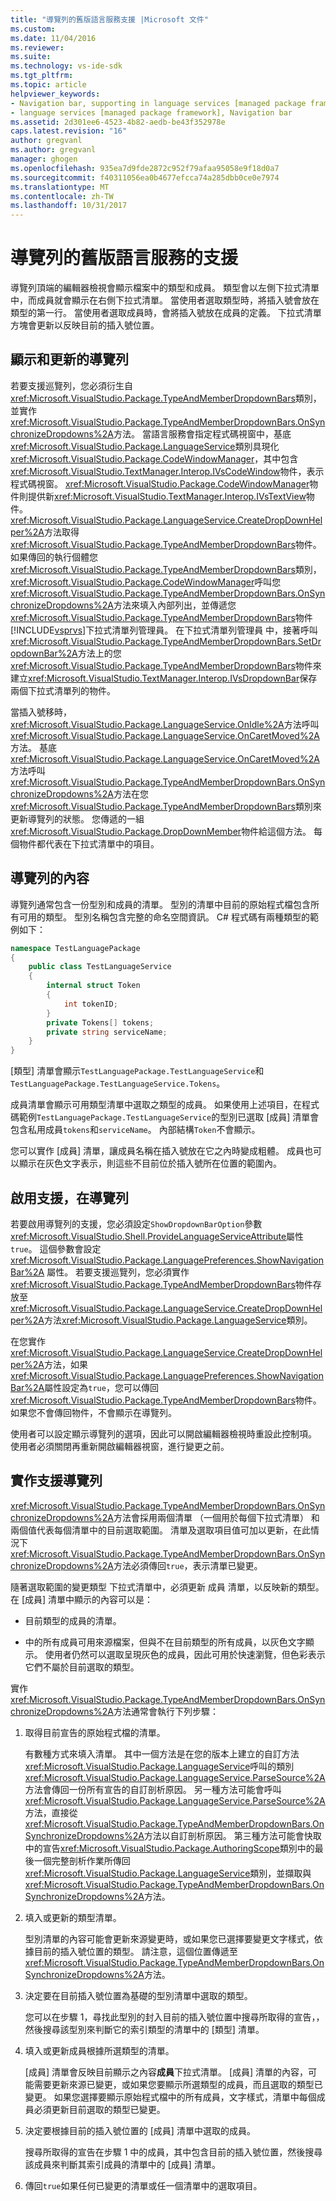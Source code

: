 ```yaml
---
title: "導覽列的舊版語言服務支援 |Microsoft 文件"
ms.custom: 
ms.date: 11/04/2016
ms.reviewer: 
ms.suite: 
ms.technology: vs-ide-sdk
ms.tgt_pltfrm: 
ms.topic: article
helpviewer_keywords:
- Navigation bar, supporting in language services [managed package framework]
- language services [managed package framework], Navigation bar
ms.assetid: 2d301ee6-4523-4b82-aedb-be43f352978e
caps.latest.revision: "16"
author: gregvanl
ms.author: gregvanl
manager: ghogen
ms.openlocfilehash: 935ea7d9fde2872c952f79afaa95058e9f18d0a7
ms.sourcegitcommit: f40311056ea0b4677efcca74a285dbb0ce0e7974
ms.translationtype: MT
ms.contentlocale: zh-TW
ms.lasthandoff: 10/31/2017
---
```

# <a name="support-for-the-navigation-bar-in-a-legacy-language-service"></a>導覽列的舊版語言服務的支援
導覽列頂端的編輯器檢視會顯示檔案中的類型和成員。 類型會以左側下拉式清單中，而成員就會顯示在右側下拉式清單。 當使用者選取類型時，將插入號會放在類型的第一行。 當使用者選取成員時，會將插入號放在成員的定義。 下拉式清單方塊會更新以反映目前的插入號位置。  
  
## <a name="displaying-and-updating-the-navigation-bar"></a>顯示和更新的導覽列  
 若要支援巡覽列，您必須衍生自<xref:Microsoft.VisualStudio.Package.TypeAndMemberDropdownBars>類別，並實作<xref:Microsoft.VisualStudio.Package.TypeAndMemberDropdownBars.OnSynchronizeDropdowns%2A>方法。 當語言服務會指定程式碼視窗中，基底<xref:Microsoft.VisualStudio.Package.LanguageService>類別具現化<xref:Microsoft.VisualStudio.Package.CodeWindowManager>，其中包含<xref:Microsoft.VisualStudio.TextManager.Interop.IVsCodeWindow>物件，表示程式碼視窗。 <xref:Microsoft.VisualStudio.Package.CodeWindowManager>物件則提供新<xref:Microsoft.VisualStudio.TextManager.Interop.IVsTextView>物件。 <xref:Microsoft.VisualStudio.Package.LanguageService.CreateDropDownHelper%2A>方法取得<xref:Microsoft.VisualStudio.Package.TypeAndMemberDropdownBars>物件。 如果傳回的執行個體您<xref:Microsoft.VisualStudio.Package.TypeAndMemberDropdownBars>類別，<xref:Microsoft.VisualStudio.Package.CodeWindowManager>呼叫您<xref:Microsoft.VisualStudio.Package.TypeAndMemberDropdownBars.OnSynchronizeDropdowns%2A>方法來填入內部列出，並傳遞您<xref:Microsoft.VisualStudio.Package.TypeAndMemberDropdownBars>物件[!INCLUDE[vsprvs](../../code-quality/includes/vsprvs_md.md)]下拉式清單列管理員。 在下拉式清單列管理員 中，接著呼叫<xref:Microsoft.VisualStudio.Package.TypeAndMemberDropdownBars.SetDropdownBar%2A>方法上的您<xref:Microsoft.VisualStudio.Package.TypeAndMemberDropdownBars>物件來建立<xref:Microsoft.VisualStudio.TextManager.Interop.IVsDropdownBar>保存兩個下拉式清單列的物件。  
  
 當插入號移時，<xref:Microsoft.VisualStudio.Package.LanguageService.OnIdle%2A>方法呼叫<xref:Microsoft.VisualStudio.Package.LanguageService.OnCaretMoved%2A>方法。 基底<xref:Microsoft.VisualStudio.Package.LanguageService.OnCaretMoved%2A>方法呼叫<xref:Microsoft.VisualStudio.Package.TypeAndMemberDropdownBars.OnSynchronizeDropdowns%2A>方法在您<xref:Microsoft.VisualStudio.Package.TypeAndMemberDropdownBars>類別來更新導覽列的狀態。 您傳遞的一組<xref:Microsoft.VisualStudio.Package.DropDownMember>物件給這個方法。 每個物件都代表在下拉式清單中的項目。  
  
## <a name="the-contents-of-the-navigation-bar"></a>導覽列的內容  
 導覽列通常包含一份型別和成員的清單。 型別的清單中目前的原始程式檔包含所有可用的類型。 型別名稱包含完整的命名空間資訊。 C# 程式碼有兩種類型的範例如下：  
  
```csharp  
namespace TestLanguagePackage  
{  
    public class TestLanguageService  
    {  
        internal struct Token  
        {  
            int tokenID;  
        }  
        private Tokens[] tokens;  
        private string serviceName;  
    }  
}  
```  
  
 [類型] 清單會顯示`TestLanguagePackage.TestLanguageService`和`TestLanguagePackage.TestLanguageService.Tokens`。  
  
 成員清單會顯示可用類型清單中選取之類型的成員。 如果使用上述項目，在程式碼範例`TestLanguagePackage.TestLanguageService`的型別已選取 [成員] 清單會包含私用成員`tokens`和`serviceName`。 內部結構`Token`不會顯示。  
  
 您可以實作 [成員] 清單，讓成員名稱在插入號放在它之內時變成粗體。 成員也可以顯示在灰色文字表示，則這些不目前位於插入號所在位置的範圍內。  
  
## <a name="enabling-support-for-the-navigation-bar"></a>啟用支援，在導覽列  
 若要啟用導覽列的支援，您必須設定`ShowDropdownBarOption`參數<xref:Microsoft.VisualStudio.Shell.ProvideLanguageServiceAttribute>屬性`true`。 這個參數會設定 <xref:Microsoft.VisualStudio.Package.LanguagePreferences.ShowNavigationBar%2A> 屬性。 若要支援巡覽列，您必須實作<xref:Microsoft.VisualStudio.Package.TypeAndMemberDropdownBars>物件存放至<xref:Microsoft.VisualStudio.Package.LanguageService.CreateDropDownHelper%2A>方法<xref:Microsoft.VisualStudio.Package.LanguageService>類別。  
  
 在您實作<xref:Microsoft.VisualStudio.Package.LanguageService.CreateDropDownHelper%2A>方法，如果<xref:Microsoft.VisualStudio.Package.LanguagePreferences.ShowNavigationBar%2A>屬性設定為`true`，您可以傳回<xref:Microsoft.VisualStudio.Package.TypeAndMemberDropdownBars>物件。 如果您不會傳回物件，不會顯示在導覽列。  
  
 使用者可以設定顯示導覽列的選項，因此可以開啟編輯器檢視時重設此控制項。 使用者必須關閉再重新開啟編輯器視窗，進行變更之前。  
  
## <a name="implementing-support-for-the-navigation-bar"></a>實作支援導覽列  
 <xref:Microsoft.VisualStudio.Package.TypeAndMemberDropdownBars.OnSynchronizeDropdowns%2A>方法會採用兩個清單 （一個用於每個下拉式清單） 和兩個值代表每個清單中的目前選取範圍。 清單及選取項目值可加以更新，在此情況下<xref:Microsoft.VisualStudio.Package.TypeAndMemberDropdownBars.OnSynchronizeDropdowns%2A>方法必須傳回`true`，表示清單已變更。  
  
 隨著選取範圍的變更類型 下拉式清單中，必須更新 成員 清單，以反映新的類型。 在 [成員] 清單中顯示的內容可以是：  
  
-   目前類型的成員的清單。  
  
-   中的所有成員可用來源檔案，但與不在目前類型的所有成員，以灰色文字顯示。 使用者仍然可以選取呈現灰色的成員，因此可用於快速瀏覽，但色彩表示它們不屬於目前選取的類型。  
  
 實作<xref:Microsoft.VisualStudio.Package.TypeAndMemberDropdownBars.OnSynchronizeDropdowns%2A>方法通常會執行下列步驟：  
  
1.  取得目前宣告的原始程式檔的清單。  
  
     有數種方式來填入清單。 其中一個方法是在您的版本上建立的自訂方法<xref:Microsoft.VisualStudio.Package.LanguageService>呼叫的類別<xref:Microsoft.VisualStudio.Package.LanguageService.ParseSource%2A>方法會傳回一份所有宣告的自訂剖析原因。 另一種方法可能會呼叫<xref:Microsoft.VisualStudio.Package.LanguageService.ParseSource%2A>方法，直接從<xref:Microsoft.VisualStudio.Package.TypeAndMemberDropdownBars.OnSynchronizeDropdowns%2A>方法以自訂剖析原因。 第三種方法可能會快取中的宣告<xref:Microsoft.VisualStudio.Package.AuthoringScope>類別中的最後一個完整剖析作業所傳回<xref:Microsoft.VisualStudio.Package.LanguageService>類別，並擷取與<xref:Microsoft.VisualStudio.Package.TypeAndMemberDropdownBars.OnSynchronizeDropdowns%2A>方法。  
  
2.  填入或更新的類型清單。  
  
     型別清單的內容可能會更新來源變更時，或如果您已選擇要變更文字樣式，依據目前的插入號位置的類型。 請注意，這個位置傳遞至<xref:Microsoft.VisualStudio.Package.TypeAndMemberDropdownBars.OnSynchronizeDropdowns%2A>方法。  
  
3.  決定要在目前插入號位置為基礎的型別清單中選取的類型。  
  
     您可以在步驟 1，尋找此型別的封入目前的插入號位置中搜尋所取得的宣告，，然後搜尋該型別來判斷它的索引類型的清單中的 [類型] 清單。  
  
4.  填入或更新成員根據所選類型的清單。  
  
     [成員] 清單會反映目前顯示之內容**成員**下拉式清單。 [成員] 清單的內容，可能需要更新來源已變更，或如果您要顯示所選類型的成員，而且選取的類型已變更。 如果您選擇要顯示原始程式檔中的所有成員，文字樣式，清單中每個成員必須更新目前選取的類型已變更。  
  
5.  決定要根據目前的插入號位置的 [成員] 清單中選取的成員。  
  
     搜尋所取得的宣告在步驟 1 中的成員，其中包含目前的插入號位置，然後搜尋該成員來判斷其索引成員的清單中的 [成員] 清單。  
  
6.  傳回`true`如果任何已變更的清單或任一個清單中的選取項目。